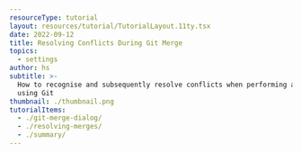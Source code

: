 ```yaml
---
resourceType: tutorial
layout: resources/tutorial/TutorialLayout.11ty.tsx
date: 2022-09-12
title: Resolving Conflicts During Git Merge
topics:
  - settings
author: hs
subtitle: >-
  How to recognise and subsequently resolve conflicts when performing a merge
  using Git
thumbnail: ./thumbnail.png
tutorialItems:
  - ./git-merge-dialog/
  - ./resolving-merges/
  - ./summary/
---
```

